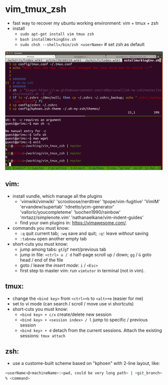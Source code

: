 # vim_tmux_zsh
* fast way to recover my ubuntu working environment: vim + tmux + zsh
* install
    - `sudo apt-get install vim tmux zsh`
    - `bash installWorkingEnv.sh`
    - `sudo chsh --shell=/bin/zsh <userName>`  # set zsh as default

![](2018-05-12.png?raw=true "Title")

## vim:
* install vundle, which manage all the plugins
    - 'vimwiki/vimwiki' 'scrooloose/nerdtree' 'tpope/vim-fugitive' 'VimIM' 'ervandew/supertab' 'rdnetto/ycm-generator' 'valloric/youcompleteme' 'luochen1990/rainbow' 'mrtazz/simplenote.vim' 'nathanaelkane/vim-indent-guides'
    - find your own plugins in: https://vimawesome.com/.
* commands you must know:
    - `:q` quit current tab; `:wq` save and quit; `:q!` leave *without* saving
    - `:tabnew` open another empty tab
* short-cuts you must know:
    - jump among tabs: `gt`/`gT` next/previous tab
    - jump in file: `<ctrl> u / d` half-page scroll up / down; `gg` / `G` goto head / end of the file
    - goto / leave the _insert mode_: `i` / `<Esc>`
    - first step to master vim: run `vimtutor` in terminal (not in vim).

## tmux:
* change the `<bind key>` from `<ctrl>+b` to `<alt>+m` (easier for me)
* set to vi mode (can search / scroll / move use vi shortcuts)
* short-cuts you must know:
    - `<bind key> + c/x` create/delete new session
    - `<bind key> + <session index> / l` jump to specific / previous session
    - `<bind key> + d` detach from the current sessions. Attach the existing sessions: `tmux attach`

## zsh:
* use a custome-built scheme based on "kphoen" with 2-line layout, like:
```bash
<userName>@<machineName>:<pwd, could be very long path> | <git_branch>
% <command>
```
